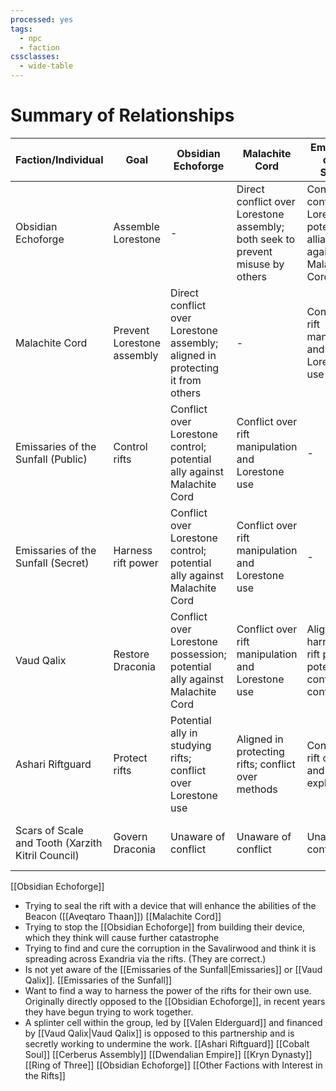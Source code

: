 ```yaml
---
processed: yes
tags:
  - npc
  - faction
cssclasses:
  - wide-table
---
```


# Summary of Relationships
| Faction/Individual                                | Goal                       | Obsidian Echoforge                                                            | Malachite Cord                                                                 | Emissaries of the Sunfall                                                     | Vaud Qalix                                                               |
| ------------------------------------------------- | -------------------------- | ----------------------------------------------------------------------------- | ------------------------------------------------------------------------------ | ----------------------------------------------------------------------------- | ------------------------------------------------------------------------ |
| Obsidian Echoforge                                | Assemble Lorestone         | -                                                                             | Direct conflict over Lorestone assembly; both seek to prevent misuse by others | Conflict over control of Lorestone; potential alliance against Malachite Cord | Direct conflict over possession of Lorestone shards                      |
| Malachite Cord                                    | Prevent Lorestone assembly | Direct conflict over Lorestone assembly; aligned in protecting it from others | -                                                                              | Conflict over rift manipulation and Lorestone use                             | Conflict over rift manipulation and Lorestone use                        |
| Emissaries of the Sunfall (Public)                | Control rifts              | Conflict over Lorestone control; potential ally against Malachite Cord        | Conflict over rift manipulation and Lorestone use                              | -                                                                             | Publicly unaffiliated                                                    |
| Emissaries of the Sunfall (Secret)                | Harness rift power         | Conflict over Lorestone control; potential ally against Malachite Cord        | Conflict over rift manipulation and Lorestone use                              | -                                                                             | Aligned in desire to harness rift power; potential conflict over control |
| Vaud Qalix                                        | Restore Draconia           | Conflict over Lorestone possession; potential ally against Malachite Cord     | Conflict over rift manipulation and Lorestone use                              | Aligned in harnessing rift power; potential conflict over control             | -                                                                        |
| Ashari Riftguard                                  | Protect rifts              | Potential ally in studying rifts; conflict over Lorestone use                 | Aligned in protecting rifts; conflict over methods                             | Conflict over rift control and exploitation                                   | Conflict over rift exploitation                                          |
| Scars of Scale and Tooth (Xarzith Kitril Council) | Govern Draconia            | Unaware of conflict                                                           | Unaware of conflict                                                            | Unaware of conflict                                                           | Qalix uses position for personal goals                                   |


[[Obsidian Echoforge]]
- Trying to seal the rift with a device that will enhance the abilities of the Beacon ([[Aveqtaro Thaan]])
[[Malachite Cord]]
- Trying to stop the [[Obsidian Echoforge]] from building their device, which they think will cause further catastrophe
- Trying to find and cure the corruption in the Savalirwood and think it is spreading across Exandria via the rifts. (They are correct.)
- Is not yet aware of the [[Emissaries of the Sunfall|Emissaries]] or [[Vaud Qalix]].
[[Emissaries of the Sunfall]]
- Want to find a way to harness the power of the rifts for their own use. Originally directly opposed to the [[Obsidian Echoforge]], in recent years they have begun trying to work together.
- A splinter cell within the group, led by [[Valen Elderguard]] and financed by [[Vaud Qalix|Vaud Qalix]] is opposed to this partnership and is secretly working to undermine the work.
[[Ashari Riftguard]]
[[Cobalt Soul]]
[[Cerberus Assembly]]
[[Dwendalian Empire]]
[[Kryn Dynasty]]
[[Ring of Three]]
[[Obsidian Echoforge]]
[[Other Factions with Interest in the Rifts]]
